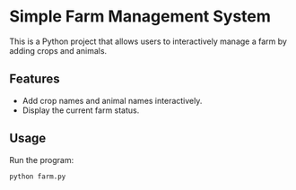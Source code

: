 # Simple Farm Management System

This is a Python project that allows users to interactively manage a farm by adding crops and animals.

## Features
- Add crop names and animal names interactively.
- Display the current farm status.

## Usage
Run the program:
```bash
python farm.py

